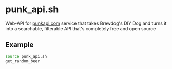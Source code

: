 # punk_api.sh
Web-API for [punkapi.com](https://punkapi.com) service that takes Brewdog's DIY Dog and turns it into a searchable, filterable API that's completely free and open source

## Example
```bash
source punk_api.sh
get_random_beer
```
